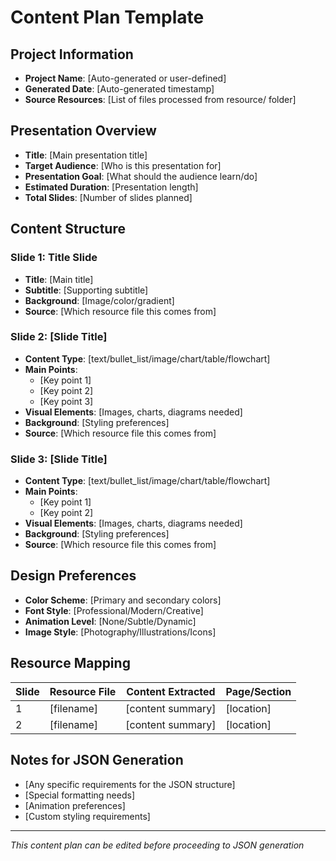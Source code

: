 # Content Plan Template

## Project Information
- **Project Name**: [Auto-generated or user-defined]
- **Generated Date**: [Auto-generated timestamp]
- **Source Resources**: [List of files processed from resource/ folder]

## Presentation Overview
- **Title**: [Main presentation title]
- **Target Audience**: [Who is this presentation for]
- **Presentation Goal**: [What should the audience learn/do]
- **Estimated Duration**: [Presentation length]
- **Total Slides**: [Number of slides planned]

## Content Structure

### Slide 1: Title Slide
- **Title**: [Main title]
- **Subtitle**: [Supporting subtitle]
- **Background**: [Image/color/gradient]
- **Source**: [Which resource file this comes from]

### Slide 2: [Slide Title]
- **Content Type**: [text/bullet_list/image/chart/table/flowchart]
- **Main Points**: 
  - [Key point 1]
  - [Key point 2]
  - [Key point 3]
- **Visual Elements**: [Images, charts, diagrams needed]
- **Background**: [Styling preferences]
- **Source**: [Which resource file this comes from]

### Slide 3: [Slide Title]
- **Content Type**: [text/bullet_list/image/chart/table/flowchart]
- **Main Points**: 
  - [Key point 1]
  - [Key point 2]
- **Visual Elements**: [Images, charts, diagrams needed]
- **Background**: [Styling preferences]
- **Source**: [Which resource file this comes from]

## Design Preferences
- **Color Scheme**: [Primary and secondary colors]
- **Font Style**: [Professional/Modern/Creative]
- **Animation Level**: [None/Subtle/Dynamic]
- **Image Style**: [Photography/Illustrations/Icons]

## Resource Mapping
| Slide | Resource File | Content Extracted | Page/Section |
|-------|---------------|-------------------|--------------|
| 1     | [filename]    | [content summary] | [location]   |
| 2     | [filename]    | [content summary] | [location]   |

## Notes for JSON Generation
- [Any specific requirements for the JSON structure]
- [Special formatting needs]
- [Animation preferences]
- [Custom styling requirements]

---
*This content plan can be edited before proceeding to JSON generation*
